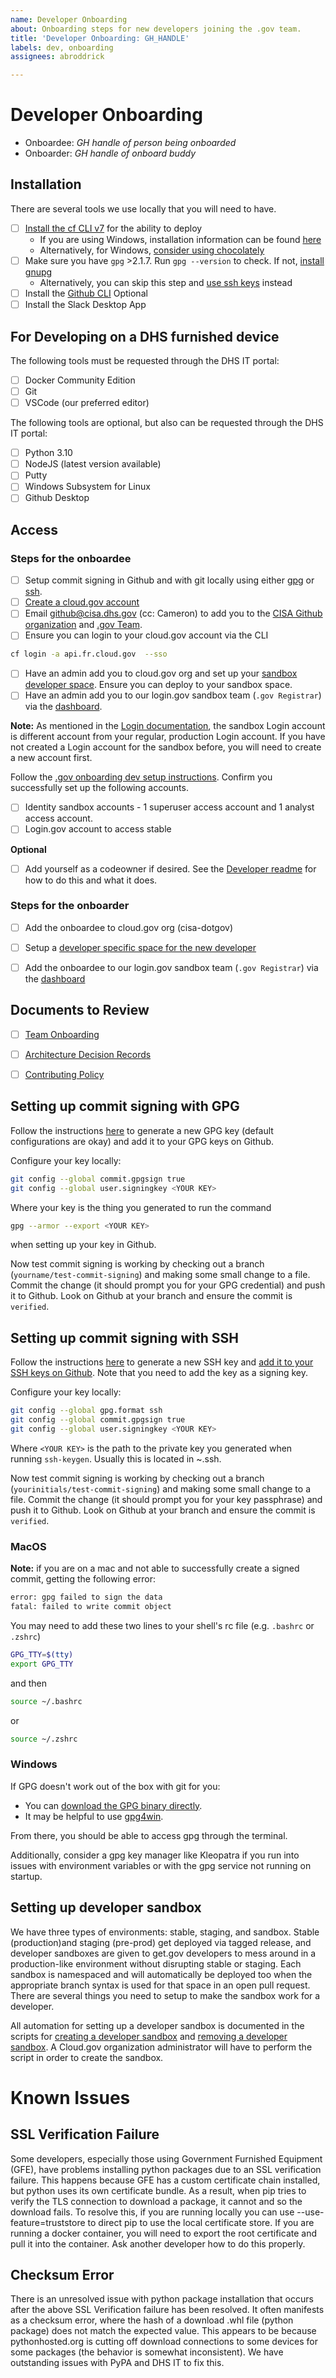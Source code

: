 ```yaml
---
name: Developer Onboarding
about: Onboarding steps for new developers joining the .gov team.
title: 'Developer Onboarding: GH_HANDLE'
labels: dev, onboarding
assignees: abroddrick

---
```


# Developer Onboarding

- Onboardee: _GH handle of person being onboarded_
- Onboarder: _GH handle of onboard buddy_

## Installation

There are several tools we use locally that you will need to have.
- [ ] [Install the cf CLI v7](https://docs.cloudfoundry.org/cf-cli/install-go-cli.html#pkg-mac) for the ability to deploy
  - If you are using Windows, installation information can be found [here](https://github.com/cloudfoundry/cli/wiki/V8-CLI-Installation-Guide#installers-and-compressed-binaries)
  - Alternatively, for Windows, [consider using chocolately](https://community.chocolatey.org/packages/cloudfoundry-cli/7.2.0)
- [ ] Make sure you have `gpg` >2.1.7. Run `gpg --version` to check. If not, [install gnupg](https://formulae.brew.sh/formula/gnupg)
  - Alternatively, you can skip this step and [use ssh keys](#setting-up-commit-signing-with-ssh) instead
- [ ] Install the [Github CLI](https://cli.github.com/)
Optional
- [ ] Install the Slack Desktop App

## For Developing on a DHS furnished device

The following tools must be requested through the DHS IT portal:
- [ ] Docker Community Edition
- [ ] Git
- [ ] VSCode (our preferred editor)

The following tools are optional, but also can be requested through the DHS IT portal:
- [ ] Python 3.10
- [ ] NodeJS (latest version available)
- [ ] Putty
- [ ] Windows Subsystem for Linux
- [ ] Github Desktop

## Access

### Steps for the onboardee
- [ ] Setup commit signing in Github and with git locally using either [gpg](#setting-up-commit-signing-with-gpg) or [ssh](#setting-up-commit-signing-with-ssh).
- [ ] [Create a cloud.gov account](https://cloud.gov/docs/getting-started/accounts/)
- [ ] Email github@cisa.dhs.gov (cc: Cameron) to add you to the [CISA Github organization](https://github.com/getgov) and [.gov Team](https://github.com/orgs/cisagov/teams/gov).
- [ ] Ensure you can login to your cloud.gov account via the CLI
```bash
cf login -a api.fr.cloud.gov  --sso
```
- [ ] Have an admin add you to cloud.gov org and set up your [sandbox developer space](#setting-up-developer-sandbox). Ensure you can deploy to your sandbox space.
- [ ] Have an admin add you to our login.gov sandbox team (`.gov Registrar`) via the [dashboard](https://dashboard.int.identitysandbox.gov/).

 **Note:** As mentioned in the [Login documentation](https://developers.login.gov/testing/), the sandbox Login account is different account from your regular, production Login account. If you have not created a Login account for the sandbox before, you will need to create a new account first.

Follow the [.gov onboarding dev setup instructions](https://docs.google.com/document/d/1ukbpW4LSqkb_CCt8LWfpehP03qqfyYfvK3Fl21NaEq8/edit#heading=h.94jwfwkpkhdx). Confirm you successfully set up the following accounts.
- [ ] Identity sandbox accounts - 1 superuser access account and 1 analyst access account.
- [ ] Login.gov account to access stable

**Optional**
- [ ] Add yourself as a codeowner if desired. See the [Developer readme](https://github.com/cisagov/getgov/blob/main/docs/developer/README.md) for how to do this and what it does.

### Steps for the onboarder
- [ ] Add the onboardee to cloud.gov org (cisa-dotgov) 
- [ ] Setup a [developer specific space for the new developer](#setting-up-developer-sandbox)
- [ ] Add the onboardee to our login.gov sandbox team (`.gov Registrar`) via the [dashboard](https://dashboard.int.identitysandbox.gov/)


## Documents to Review

- [ ] [Team Onboarding](https://docs.google.com/document/d/1ukbpW4LSqkb_CCt8LWfpehP03qqfyYfvK3Fl21NaEq8/edit?usp=sharing)
- [ ] [Architecture Decision Records](https://github.com/cisagov/dotgov/tree/main/docs/architecture/decisions)
- [ ] [Contributing Policy](https://github.com/cisagov/dotgov/tree/main/CONTRIBUTING.md)


## Setting up commit signing with GPG

Follow the instructions [here](https://docs.github.com/en/authentication/managing-commit-signature-verification/generating-a-new-gpg-key) to generate a new GPG key (default configurations are okay) and add it to your GPG keys on Github.

Configure your key locally:

```bash
git config --global commit.gpgsign true
git config --global user.signingkey <YOUR KEY>
```

Where your key is the thing you generated to run the command

```bash
gpg --armor --export <YOUR KEY>
```

when setting up your key in Github.

Now test commit signing is working by checking out a branch (`yourname/test-commit-signing`) and making some small change to a file. Commit the change (it should prompt you for your GPG credential) and push it to Github. Look on Github at your branch and ensure the commit is `verified`.

## Setting up commit signing with SSH

Follow the instructions [here](https://docs.github.com/en/authentication/connecting-to-github-with-ssh/generating-a-new-ssh-key-and-adding-it-to-the-ssh-agent#generating-a-new-ssh-key) to generate a new SSH key and [add it to your SSH keys on Github](https://docs.github.com/en/authentication/connecting-to-github-with-ssh/adding-a-new-ssh-key-to-your-github-account). Note that you need to add the key as a signing key.

Configure your key locally:

```bash
git config --global gpg.format ssh
git config --global commit.gpgsign true
git config --global user.signingkey <YOUR KEY>
```

Where `<YOUR KEY>` is the path to the private key you generated when running `ssh-keygen`. Usually this is located in ~\.ssh\.

Now test commit signing is working by checking out a branch (`yourinitials/test-commit-signing`) and making some small change to a file. Commit the change (it should prompt you for your key passphrase) and push it to Github. Look on Github at your branch and ensure the commit is `verified`.

### MacOS
**Note:** if you are on a mac and not able to successfully create a signed commit, getting the following error:
```zsh
error: gpg failed to sign the data
fatal: failed to write commit object
```
You may need to add these two lines to your shell's rc file (e.g. `.bashrc` or `.zshrc`)
```zsh
GPG_TTY=$(tty)
export GPG_TTY
```
and then

```bash
source ~/.bashrc
```
or
```bash
source ~/.zshrc
```

### Windows
If GPG doesn't work out of the box with git for you:
- You can [download the GPG binary directly](https://gnupg.org/download/). 
- It may be helpful to use [gpg4win](https://www.gpg4win.org/get-gpg4win.html). 

From there, you should be able to access gpg through the terminal. 

Additionally, consider a gpg key manager like Kleopatra if you run into issues with environment variables or with the gpg service not running on startup. 

## Setting up developer sandbox

We have three types of environments: stable, staging, and sandbox. Stable (production)and staging (pre-prod) get deployed via tagged release, and developer sandboxes are given to get.gov developers to mess around in a production-like environment without disrupting stable or staging. Each sandbox is namespaced and will automatically be deployed too when the appropriate branch syntax is used for that space in an open pull request. There are several things you need to setup to make the sandbox work for a developer. 

All automation for setting up a developer sandbox is documented in the scripts for [creating a developer sandbox](../../ops/scripts/create_dev_sandbox.sh) and [removing a developer sandbox](../../ops/scripts/destroy_dev_sandbox.sh). A Cloud.gov organization administrator will have to perform the script in order to create the sandbox. 

# Known Issues

## SSL Verification Failure
Some developers, especially those using Government Furnished Equipment (GFE), have problems installing python packages due to an SSL verification failure. This happens because GFE has a custom certificate chain installed, but python uses its own certificate bundle. As a result, when pip tries to verify the TLS connection to download a package, it cannot and so the download fails. To resolve this, if you are running locally you can use --use-feature=truststore to direct pip to use the local certificate store. If you are running a docker container, you will need to export the root certificate and pull it into the container. Ask another developer how to do this properly.

## Checksum Error
There is an unresolved issue with python package installation that occurs after the above SSL Verification failure has been resolved. It often manifests as a checksum error, where the hash of a download .whl file (python package) does not match the expected value. This appears to be because pythonhosted.org is cutting off download connections to some devices for some packages (the behavior is somewhat inconsistent). We have outstanding issues with PyPA and DHS IT to fix this.
